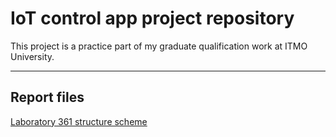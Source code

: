 # IoT control app project repository 

This project is a practice part of my graduate qualification work at ITMO University.

***

## Report files

[Laboratory 361 structure scheme](https://github.com/Ko4eBHuK/iot-laboratory-app/blob/master/structure-361.pdf)

